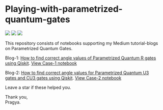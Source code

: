 # Playing-with-parametrized-quantum-gates

<img src='https://img.shields.io/badge/Qiskit-v0.21.0-orange' /> <img src='https://img.shields.io/badge/R gates-red' /> <img src='https://img.shields.io/badge/U3 and CU3 gates-brown' />

This repository consists of notebooks supporting my Medium tutorial-blogs on Parametrized Quantum Gates.

Blog-1: [How to find correct angle values of Parametrized Quantum R gates using Qiskit](https://medium.com/@pragyakatyayan/how-to-find-correct-angle-values-of-parametrized-quantum-gates-using-qiskit-3f30c2aa4ebf). [View Case-1 notebook](https://nbviewer.jupyter.org/github/pragyakatyayan/Playing-with-parametrized-quantum-gates/blob/master/Playing%20with%20Parametrized%20Gates%20-%20Case-1.ipynb)   

Blog-2: [How to find correct angle values for Parametrized Quantum U3 gates and CU3 gates using Qiskit](https://medium.com/@pragyakatyayan/how-to-find-correct-angle-values-for-parametrized-quantum-u3-gates-and-controlled-u3-gates-using-659c92f46ce7). [View Case-2 notebook](https://nbviewer.jupyter.org/github/pragyakatyayan/Playing-with-parametrized-quantum-gates/blob/master/Playing%20with%20Parametrized%20Gates%20-%20Case-2.ipynb)

Leave a star if these helped you.

Thank you,   
Pragya. 
